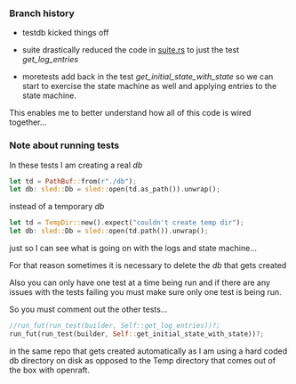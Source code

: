 
### Branch history

* testdb kicked things off

* suite drastically reduced the code in [suite.rs](https://github.com/datafuselabs/openraft/blob/main/openraft/src/testing/suite.rs) to just the test *get_log_entries*

* moretests add back in the test *get_initial_state_with_state* so we can start to exercise the state machine as well and applying entries to the state machine.

This enables me to better understand how all of this code is wired together...

### Note about running tests

In these tests I am creating a real *db*

```rust
let td = PathBuf::from(r"./db");
let db: sled::Db = sled::open(td.as_path()).unwrap();
```

instead of a temporary *db*

```rust
let td = TempDir::new().expect("couldn't create temp dir");
let db: sled::Db = sled::open(td.path()).unwrap();
```

just so I can see what is going on with the logs and state machine...

For that reason sometimes it is necessary to delete the *db* that gets created

Also you can only have one test at a time being run and if there are any issues
with the tests failing you must make sure only one test is being run.

So you must comment out the other tests...

```rust
//run_fut(run_test(builder, Self::get_log_entries))?;
run_fut(run_test(builder, Self::get_initial_state_with_state))?;
```

in the same repo
that gets created automatically as I am using a hard coded db directory on
disk as opposed to the Temp directory that comes out of the box with openraft.
